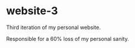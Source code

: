 # website-3
Third iteration of my personal website.

Responsible for a 60% loss of my personal sanity.
